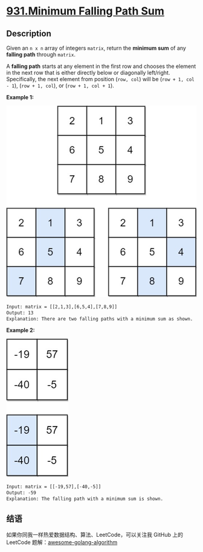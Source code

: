 # [931.Minimum Falling Path Sum][title]

## Description
Given an `n x n` array of integers `matrix`, return the **minimum sum** of any **falling path** through `matrix`.

A **falling path** starts at any element in the first row and chooses the element in the next row that is either directly below or diagonally left/right. Specifically, the next element from position (`row, col`) will be (`row + 1, col - 1`), (`row + 1, col`), or (`row + 1, col + 1`).

**Example 1:**  

![example1](./failing1-grid.jpg)

```
Input: matrix = [[2,1,3],[6,5,4],[7,8,9]]
Output: 13
Explanation: There are two falling paths with a minimum sum as shown.
```

**Example 2:**  

![example2](./failing2-grid.jpg)

```
Input: matrix = [[-19,57],[-40,-5]]
Output: -59
Explanation: The falling path with a minimum sum is shown.
```

## 结语

如果你同我一样热爱数据结构、算法、LeetCode，可以关注我 GitHub 上的 LeetCode 题解：[awesome-golang-algorithm][me]

[title]: https://leetcode.com/problems/minimum-falling-path-sum/
[me]: https://github.com/Golang-Solutions/awesome-golang-algorithm
